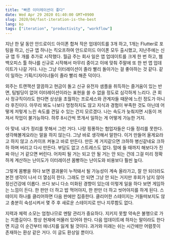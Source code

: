 ```yaml
---
title: "빠른 이터레이션이 좋다"
date: Wed Apr 29 2020 01:40:00 GMT+0900
slug: 2020/04/fast-iteration-is-the-best
lang: ko
tags: ["iteration", "productivity", "workflow"]
---
```


지난 한 달 동안 안드로이드 아이폰 합쳐 작은 업데이트를 3개 하고, 1개는 Flutter로 포팅을 하고, 신규 앱 하나는 킥오프하여 안드로이드 아이폰 모두 출시했고, 지난주에는 신규 앱 두 개를 추가로 시작했다. 월급 주는 회사 일은 앱 업데이트를 크게 한 번 하고, 웹 백오피스 툴 하나를 신규로 시작해서 마무리 중이고 이에 맞춰 주말에 또 한 번 앱 업데이트가 나갈 거다. 나는 그냥 이터레이션이 졸라 빨리 돌아가는 걸 좋아하는 것 같다. 같이 일하는 기획/디자이너들이 졸라 빨리 해준 덕이다.

외주는 트랜잭션 깔끔하고 현금이 돌고 신규 유전자 샘플을 취득하는 즐거움이 있는 반면, 팀빌딩이 없어 이터레이션이라는 표현을 쓸 수 없을 정도로 심각하게 느리다. 큰 회사 정규직이라도 한다면 상상을 초월하는 프로세스와 관계자들 때문에 느린 정도가 아니라 후진이다. 아무리 봐도 나보다 멍청하지도 않고 지식과 경험이 부족한 것도 아닌데 어떻게 저렇게 느린 속도를 견딜 수 있는 건지 모르겠다. 나는 속도가 늦춰지면 시동이 꺼져서 작업이 불가능하다. 하루 8시간씩 쪼개서 일하는 게 어떻게 가능한 거지.

아 맞네. 내가 정리를 못해서 그런 거다. 나랑 핑퐁하는 협업자들은 다들 정리를 못한다. 생각해볼게요라는 말을 하지 않는다. 그냥 바로 생각해서 말한다. 이거 만들어 올게요라고 하지 않고 스카이프 켜놓고 바로 만든다. 만든 게 거지같으면 크하하 병신같네요 크하하 하며 버리고 다시 만든다. 부담도 없고 스트레스도 없다. 맘에 들 때까지 해보다가 진짜 아닌 거 같으면 버린다. 어차피 될 거는 되고 안 될 거는 안 되는 건데 그걸 미리 정확하게 계산하는 난이도가 이터레이션 몸빵하는 난이도와 비용보다 훨씬 높다.

그렇게 몸빵을 하다 보면 결과물이 누적돼서 될 가능성이 계속 올라가고, 잘 안 되더라도 본전 생각이 나서 더 열심히 한다. 그래도 안 되면 그냥 안 되는 거지만 후회가 남지 않아 정신건강에 이롭다. 쓰다 보니 다소 미화된 경향이 있는데 이렇게 일을 하다 보면 게임하는 느낌이 든다. 한 판만 더 하고 밥 먹어야지, 한 판만 더 하고 씻어야지를 하게 된다. 스테이지 하나를 클리어하면 다음 판에만 집중한다. 클리어한 스테이지는 거들떠보지도 않고 충분히 숙성시켜서 몇 주 후 새로운 스테이지로 만나 지루함도 없다.

지력과 체력 소모는 엄청나므로 멘탈 관리가 중요하다. 지키지 못할 약속은 불행으로 가는 지름길이다. 항상 현재에 머물러 있어야 한다. 다음 업데이트에 하자는 말이라도 한다면 지금 이 순간부터 에너지를 잃게 될 것이다. 과거와 미래는 쉬는 시간에만 어렴풋이 존재하는 환상 같은 거다. 이 글도 환상일 뿐이다.
